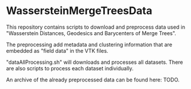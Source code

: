 # WassersteinMergeTreesData

This repository contains scripts to download and preprocess data used in "Wasserstein Distances, Geodesics and Barycenters of Merge Trees". 

The preprocessing add metadata and clustering information that are embedded as "field data" in the VTK files.

"dataAllProcessing.sh" will downloads and processes all datasets. There are also scripts to process each dataset individually.

An archive of the already preprocessed data can be found here: TODO.
